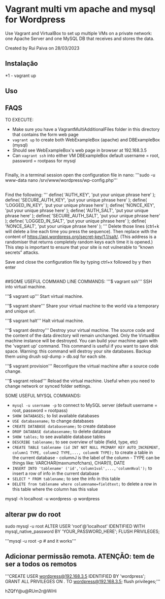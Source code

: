 # Vagrant multi vm apache and mysql for Wordpress
Use Vagrant and VirtualBox to set up multiple VMs on a private network: one Apache Server and one MySQL DB that receives and stores the data.


Created by Rui Paiva on 28/03/2023


## Instalação
*1 - vagrant up
## Uso

## FAQS


TO EXECUTE:
- Make sure you have a VagrantMultiAdditionalFiles folder in this directory
		that contains the form web page
- ```vagrant up``` to create both WebExampleBox (apache) and DBExampleBox (mysql)
- Should see WebExampleBox's web page in browser at 192.168.3.5
- Can ```vagrant ssh``` into either VM
		DBExampleBox default username = root, password = rootpass for mysql


##
Finally, in a terminal session open the configuration file in nano:
'''sudo -u www-data nano /srv/www/wordpress/wp-config.php'''

##

##
Find the following:
'''
define( 'AUTH_KEY',         'put your unique phrase here' );
define( 'SECURE_AUTH_KEY',  'put your unique phrase here' );
define( 'LOGGED_IN_KEY',    'put your unique phrase here' );
define( 'NONCE_KEY',        'put your unique phrase here' );
define( 'AUTH_SALT',        'put your unique phrase here' );
define( 'SECURE_AUTH_SALT', 'put your unique phrase here' );
define( 'LOGGED_IN_SALT',   'put your unique phrase here' );
define( 'NONCE_SALT',       'put your unique phrase here' );
'''
Delete those lines (ctrl+k will delete a line each time you press the sequence). Then replace with the content of https://api.wordpress.org/secret-key/1.1/salt/. (This address is a randomiser that returns completely random keys each time it is opened.) This step is important to ensure that your site is not vulnerable to “known secrets” attacks.

Save and close the configuration file by typing ctrl+x followed by y then enter
##




##SOME USEFUL COMMAND LINE COMMANDS:
'''$ vagrant ssh'''
SSH into virtual machine.

'''$ vagrant up'''
Start virtual machine.

'''$ vagrant share'''
Share your virtual machine to the world via a temporary and unique url.

'''$ vagrant halt'''
Halt virtual machine.

'''$ vagrant destroy'''
Destroy your virtual machine. The source code and the content of the data directory will remain unchanged. Only the VirtualBox machine instance will be destroyed. You can build your machine again with the 'vagrant up' command. This command is useful if you want to save disk space.
Warning: this command will destroy your site databases. Backup them using drush sql-dump > db.sql for each site.

'''$ vagrant provision'''
Reconfigure the virtual machine after a source code change.

'''$ vagrant reload'''
Reload the virtual machine. Useful when you need to change network or synced folder settings.

SOME USEFUL MYSQL COMMANDS:
- ```mysql -u username -p``` to connect to MySQL server
		(default username = root, password = rootpass)
- ```SHOW DATABASES;``` to list available databases
- ```USE databasename;``` to change databases
- ```CREATE DATABASE databasename;``` to create database 
- ```DROP DATABASE databasename;``` to delete database
- ```SHOW tables;``` to see available database tables
- ```DESCRIBE tablename;``` to see overview of table (field, type, etc)
- ```CREATE TABLE tablename (id INT NOT NULL PRIMARY KEY AUTO_INCREMENT, column1 TYPE, column2 TYPE,..., columnN TYPE);``` 
    to create a table in the current database
		- columnJ is the label of the column
		- TYPE can be things like: VARCHAR(maxnumofchars), CHAR(1),
			DATE
- ```INSERT INTO 'tablename' ('id','column1val',...,'columnNval');``` to 
		insert a row of info in the current database
- ```SELECT * FROM tablename;``` to see the info in this table
- ```DELETE from tablename where columnname=fieldtext;``` to delete a row
		in this table where the column has this value

mysql -h localhost -u wordpress -p wordpress

## alterar pw do root
sudo mysql -u root
ALTER USER 'root'@'localhost' IDENTIFIED WITH mysql_native_password BY 'YOUR_PASSWORD_HERE';
FLUSH PRIVILEGES;

'''mysql -u root -p # and it works'''

##

## Adicionar permissão remota. ATENÇÃO: tem de ser a todos os remotos
'''CREATE USER wordpress@192.168.3.5 IDENTIFIED BY 'wordpress';
GRANT ALL PRIVILEGES ON *.* TO wordpress@192.168.3.5;
flush privileges;'''


hZQfY@u@RUm2r@WiHi